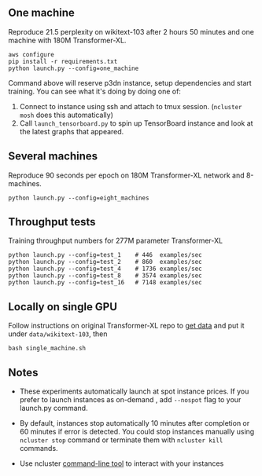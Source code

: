 ## One machine
Reproduce 21.5 perplexity on wikitext-103 after 2 hours 50 minutes and one machine with 180M Transformer-XL.
```
aws configure
pip install -r requirements.txt
python launch.py --config=one_machine
```

Command above will reserve p3dn instance, setup dependencies and start training. You can see what it's doing by doing one of:
1. Connect to instance using ssh and attach to tmux session. (`ncluster mosh` does this automatically)
2. Call `launch_tensorboard.py` to spin up TensorBoard instance and look at the latest graphs that appeared.


## Several machines
Reproduce 90 seconds per epoch on 180M Transformer-XL network and 8-machines.

```
python launch.py --config=eight_machines
```


## Throughput tests
Training throughput numbers for 277M parameter Transformer-XL
```
python launch.py --config=test_1    # 446  examples/sec
python launch.py --config=test_2    # 860  examples/sec
python launch.py --config=test_4    # 1736 examples/sec
python launch.py --config=test_8    # 3574 examples/sec
python launch.py --config=test_16   # 7148 examples/sec
```

## Locally on single GPU

Follow instructions on original Transformer-XL repo to [get data](https://github.com/kimiyoung/transformer-xl/tree/44781ed21dbaec88b280f74d9ae2877f52b492a5/pytorch#data-prepration) and put it under `data/wikitext-103`, then

```
bash single_machine.sh
```


## Notes

- These experiments automatically launch at spot instance prices. If you prefer to launch instances as on-demand , add `--nospot` flag to your launch.py command.

- By default, instances stop automatically 10 minutes after completion or 60 minutes if error is detected. You could stop instances manually using `ncluster stop` command or terminate them with `ncluster kill` commands.

- Use ncluster [command-line tool](https://github.com/yaroslavvb/ncluster#command-line-tool) to interact with your instances
